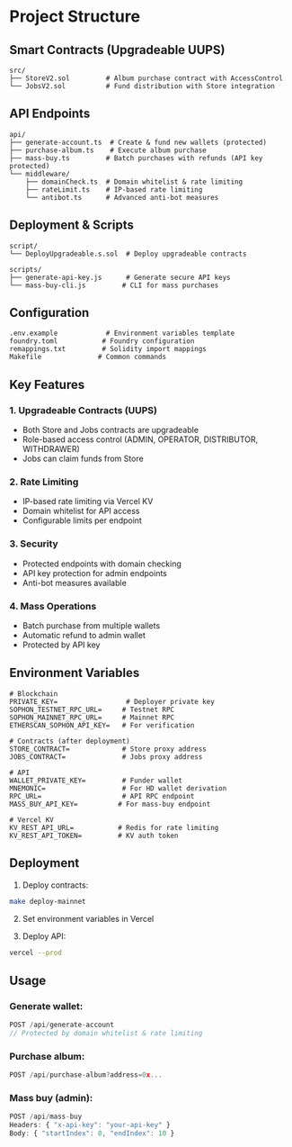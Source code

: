 # Project Structure

## Smart Contracts (Upgradeable UUPS)
```
src/
├── StoreV2.sol         # Album purchase contract with AccessControl
└── JobsV2.sol          # Fund distribution with Store integration
```

## API Endpoints
```
api/
├── generate-account.ts  # Create & fund new wallets (protected)
├── purchase-album.ts    # Execute album purchase
├── mass-buy.ts         # Batch purchases with refunds (API key protected)
└── middleware/
    ├── domainCheck.ts  # Domain whitelist & rate limiting
    ├── rateLimit.ts    # IP-based rate limiting
    └── antibot.ts      # Advanced anti-bot measures
```

## Deployment & Scripts
```
script/
└── DeployUpgradeable.s.sol  # Deploy upgradeable contracts

scripts/
├── generate-api-key.js      # Generate secure API keys
└── mass-buy-cli.js         # CLI for mass purchases
```

## Configuration
```
.env.example            # Environment variables template
foundry.toml           # Foundry configuration
remappings.txt         # Solidity import mappings
Makefile              # Common commands
```

## Key Features

### 1. Upgradeable Contracts (UUPS)
- Both Store and Jobs contracts are upgradeable
- Role-based access control (ADMIN, OPERATOR, DISTRIBUTOR, WITHDRAWER)
- Jobs can claim funds from Store

### 2. Rate Limiting
- IP-based rate limiting via Vercel KV
- Domain whitelist for API access
- Configurable limits per endpoint

### 3. Security
- Protected endpoints with domain checking
- API key protection for admin endpoints
- Anti-bot measures available

### 4. Mass Operations
- Batch purchase from multiple wallets
- Automatic refund to admin wallet
- Protected by API key

## Environment Variables

```env
# Blockchain
PRIVATE_KEY=                 # Deployer private key
SOPHON_TESTNET_RPC_URL=     # Testnet RPC
SOPHON_MAINNET_RPC_URL=     # Mainnet RPC
ETHERSCAN_SOPHON_API_KEY=   # For verification

# Contracts (after deployment)
STORE_CONTRACT=             # Store proxy address
JOBS_CONTRACT=              # Jobs proxy address

# API
WALLET_PRIVATE_KEY=         # Funder wallet
MNEMONIC=                   # For HD wallet derivation
RPC_URL=                    # API RPC endpoint
MASS_BUY_API_KEY=          # For mass-buy endpoint

# Vercel KV
KV_REST_API_URL=           # Redis for rate limiting
KV_REST_API_TOKEN=         # KV auth token
```

## Deployment

1. Deploy contracts:
```bash
make deploy-mainnet
```

2. Set environment variables in Vercel

3. Deploy API:
```bash
vercel --prod
```

## Usage

### Generate wallet:
```javascript
POST /api/generate-account
// Protected by domain whitelist & rate limiting
```

### Purchase album:
```javascript
POST /api/purchase-album?address=0x...
```

### Mass buy (admin):
```javascript
POST /api/mass-buy
Headers: { "x-api-key": "your-api-key" }
Body: { "startIndex": 0, "endIndex": 10 }
```